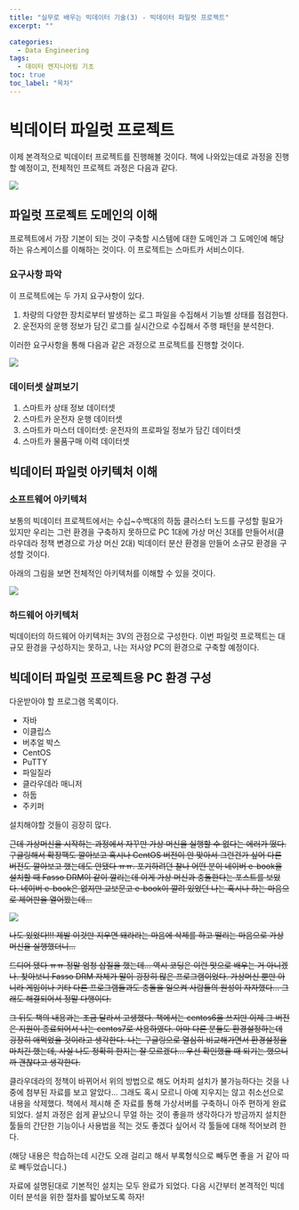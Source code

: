 ```yaml
---
title: "실무로 배우는 빅데이터 기술(3) - 빅데이터 파일럿 프로젝트"
excerpt: ""

categories:
  - Data Engineering
tags:
  - 데이터 엔지니어링 기초
toc: true
toc_label: "목차"
---
```


# 빅데이터 파일럿 프로젝트

이제 본격적으로 빅데이터 프로젝트를 진행해볼 것이다. 책에 나와있는데로 과정을 진행할 예정이고, 전체적인 프로젝트 과정은 다음과 같다.

<img src="https://drive.google.com/uc?export=view&id=1_hFy_xRsw63Q1AN5hqWymTvDo2Jvcj1b">

## 파일럿 프로젝트 도메인의 이해

프로젝트에서 가장 기본이 되는 것이 구축할 시스템에 대한 도메인과 그 도메인에 해당하는 유스케이스를 이해하는 것이다. 이 프로젝트는 스마트카 서비스이다. 

### 요구사항 파악

이 프로젝트에는 두 가지 요구사항이 있다. 

1. 차량의 다양한 장치로부터 발생하는 로그 파일을 수집해서 기능별 상태를 점검한다.
2. 운전자의 운행 정보가 담긴 로그를 실시간으로 수집해서 주행 패턴을 분석한다.

이러한 요구사항을 통해 다음과 같은 과정으로 프로젝트를 진행할 것이다.

<img src="https://drive.google.com/uc?export=view&id=16D2it9eqOa6yFTHHsFktDJK1u1SWcIce">

### 데이터셋 살펴보기

1. 스마트카 상태 정보 데이터셋
2. 스마트카 운전자 운행 데이터셋
3. 스마트카 마스터 데이터셋: 운전자의 프로파일 정보가 담긴 데이터셋
4. 스마트카 물품구매 이력 데이터셋

## 빅데이터 파일럿 아키텍처 이해

### 소프트웨어 아키텍처

보통의 빅데이터 프로젝트에서는 수십~수백대의 하둡 클러스터 노드를 구성할 필요가 있지만 우리는 그런 환경을 구축하지 못하므로 PC 1대에 가상 머신 3대를 만들어서(클라우데라 정책 변경으로 가상 머신 2대) 빅데이터 분산 환경을 만들어 소규모 환경을 구성할 것이다.

아래의 그림을 보면 전체적인 아키텍처를 이해할 수 있을 것이다.

<img src="https://drive.google.com/uc?export=view&id=1Z12IIMU02lnV0YtSEz0tVuFRlwjzW65-">

### 하드웨어 아키텍처

빅데이터의 하드웨어 아키텍처는 3V의 관점으로 구성한다. 이번 파일럿 프로젝트는 대규모 환경을 구성하지는 못하고, 나는 저사양 PC의 환경으로 구축할 예정이다.

## 빅데이터 파일럿 프로젝트용 PC 환경 구성

다운받아야 할 프로그램 목록이다.
- 자바
- 이클립스
- 버추얼 박스
- CentOS
- PuTTY
- 파일질라 
- 클라우데라 매니저
- 하둡
- 주키퍼

설치해야할 것들이 굉장히 많다. 

~~근데 가상머신을 시작하는 과정에서 자꾸만 가상 머신을 실행할 수 없다는 에러가 떴다. 구글링해서 확장팩도 깔아보고 혹시나 CentOS 버전이 안 맞아서 그런건가 싶어 다른 버전도 깔아보고 했는데도 안됐다 ㅠㅠ. 포기하려던 찰나 어떤 분이 네이버 e-book을 설치할 때 Fasso DRM이 같이 깔리는데 이게 가상 머신과 충돌한다는 포스트를 보았다. 네이버 e-book은 없지만 교보문고 e-book이 깔려 있었던 나는 혹시나 하는 마음으로 제어판을 열어봤는데...~~

<img src="https://drive.google.com/uc?export=view&id=1zSNTcegYyc6skCPTswcBrvBGH-ch5Ko8">

~~나도 있었다!!! 제발 이것만 지우면 돼라라는 마음에 삭제를 하고 떨리는 마음으로 가상머신을 실행했더니...~~

~~드디어 됐다 ㅠㅠ 정말 엄청 삽질을 했는데... 역시 코딩은 이런 맛으로 배우는 거 아니겠나. 찾아보니 Fasso DRM 자체가 말이 굉장히 많은 프로그램이었다. 가상머신 뿐만 아니라 게임이나 기타 다른 프로그램들과도 충돌을 일으켜 사람들의 원성이 자자했다... 그래도 해결되어서 정말 다행이다.~~

~~그 뒤도 책의 내용과는 조금 달라서 고생했다. 책에서는 centos6을 쓰지만 이제 그 버전은 지원이 종료되어서 나는 centos7로 사용하였다. 아마 다른 분들도 환경설정하는데 굉장히 애먹었을 것이라고 생각한다. 나는 구글링으로 열심히 비교해가면서 환경설정을 마치긴 했는데, 사실 나도 정확히 한지는 잘 모르겠다... 우선 확인했을 때 되기는 했으니까 괜찮다고 생각한다.~~

클라우데라의 정책이 바뀌어서 위의 방법으로 해도 어차피 설치가 불가능하다는 것을 나중에 첨부된 자료를 보고 알았다... 그래도 혹시 모르니 아예 지우지는 않고 취소선으로 내용을 삭제했다. 책에서 제시해 준 자료를 통해 가상서버를 구축하니 아주 편하게 완료되었다. 설치 과정은 쉽게 끝났으니 무얼 하는 것이 좋을까 생각하다가 방금까지 설치한 툴들의 간단한 기능이나 사용법을 적는 것도 좋겠다 싶어서 각 툴들에 대해 적어보려 한다.

(해당 내용은 학습하는데 시간도 오래 걸리고 해서 부록형식으로 빼두면 좋을 거 같아 따로 빼두었습니다.)

자료에 설명된대로 기본적인 설치는 모두 완료가 되었다. 다음 시간부터 본격적인 빅데이터 분석을 위한 절차를 밟아보도록 하자!